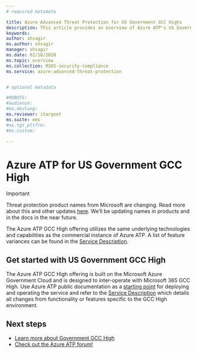 ```yaml
---
# required metadata

title: Azure Advanced Threat Protection for US Government GCC Highs
description: This article provides an overview of Azure ATP's US Government for GCC High offering.
keywords:
author: shsagir
ms.author: shsagir
manager: shsagir
ms.date: 02/18/2020
ms.topic: overview
ms.collection: M365-security-compliance
ms.service: azure-advanced-threat-protection


# optional metadata

#ROBOTS:
#audience:
#ms.devlang:
ms.reviewer: itargoet
ms.suite: ems
#ms.tgt_pltfrm:
#ms.custom:

---
```



# Azure ATP for US Government GCC High

> [!IMPORTANT]
> Threat protection product names from Microsoft are changing. Read more about this and other updates [here](https://www.microsoft.com/security/blog/?p=91813).  We’ll be updating names in products and in the docs in the near future.

The Azure ATP GCC High offering utilizes the same underlying technologies and capabilities as the commercial instance of Azure ATP. A list of feature variances can be found in the [Service Description](/enterprise-mobility-security/solutions/ems-azure-atp-govt-service-description).

## Get started with US Government GCC High

The Azure ATP GCC High offering is built on the Microsoft Azure Government Cloud and is designed to inter-operate with Microsoft 365 GCC High. Use Azure ATP public documentation as a [starting point](install-step1.md) for deploying and operating the service and refer to the [Service Description](/enterprise-mobility-security/solutions/ems-azure-atp-govt-service-description) which details all changes from functionality or features specific to the GCC High environment.  

## Next steps

- [Learn more about Government GCC High](/enterprise-mobility-security/solutions/ems-azure-atp-govt-service-description)
- [Check out the Azure ATP forum!](https://aka.ms/azureatpcommunity)
